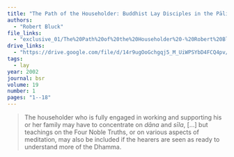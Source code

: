 ```yaml
---
title: "The Path of the Householder: Buddhist Lay Disciples in the Pāli Canon"
authors:
  - "Robert Bluck"
file_links:
  - "exclusive_01/The%20Path%20of%20the%20Householder%20-%20Robert%20Bluck.pdf"
drive_links:
  - "https://drive.google.com/file/d/14r9ugOoGchgqj5_M_UiWPSYbD4FCQ4pv/view?usp=drivesdk"
tags:
  - lay
year: 2002
journal: bsr
volume: 19
number: 1
pages: "1--18"
---
```


> The householder who is fully engaged in working and supporting his or her family may have to concentrate on *dāna* and *sīla*, [...] but teachings on the Four Noble Truths, or on various aspects of meditation, may also be included if the hearers are seen as ready to understand more of the Dhamma.
